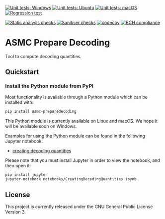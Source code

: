 [![Unit tests: Windows](https://github.com/PalamaraLab/PrepareDecoding/workflows/Unit%20tests:%20Windows/badge.svg)](https://github.com/PalamaraLab/PrepareDecoding/actions)
[![Unit tests: Ubuntu](https://github.com/PalamaraLab/PrepareDecoding/workflows/Unit%20tests:%20Ubuntu/badge.svg)](https://github.com/PalamaraLab/PrepareDecoding/actions)
[![Unit tests: macOS](https://github.com/PalamaraLab/PrepareDecoding/workflows/Unit%20tests:%20macOS/badge.svg)](https://github.com/PalamaraLab/PrepareDecoding/actions)
[![Regression test](https://github.com/PalamaraLab/PrepareDecoding/workflows/Regression%20test/badge.svg)](https://github.com/PalamaraLab/PrepareDecoding/actions)

[![Static analysis checks](https://github.com/PalamaraLab/PrepareDecoding/workflows/Static%20analysis%20checks/badge.svg)](https://github.com/PalamaraLab/PrepareDecoding/actions)
[![Sanitiser checks](https://github.com/PalamaraLab/PrepareDecoding/workflows/Sanitiser%20checks/badge.svg)](https://github.com/PalamaraLab/PrepareDecoding/actions)
[![codecov](https://codecov.io/gh/PalamaraLab/PrepareDecoding/branch/master/graph/badge.svg)](https://codecov.io/gh/PalamaraLab/PrepareDecoding)
[![BCH compliance](https://bettercodehub.com/edge/badge/PalamaraLab/PrepareDecoding?branch=master)](https://bettercodehub.com/results/PalamaraLab/PrepareDecoding)

# ASMC Prepare Decoding

Tool to compute decoding quantities.

## Quickstart

### Install the Python module from PyPI

Most functionality is available through a Python module which can be installed with:

```bash
pip install asmc-preparedecoding
```

This Python module is currently available on Linux and macOS.
We hope it will be available soon on Windows.

Examples for using the Python module can be found in the following Jupyter notebook:
- [creating decoding quantities](notebooks/CreatingDecodingQuantities.ipynb)

Please note that you must install Jupyter in order to view the notebook, and then open it:

```bash
pip install jupyter
jupyter-notebook notebooks/CreatingDecodingQuantities.ipynb
```

## License

This project is currently released under the GNU General Public License Version 3.

